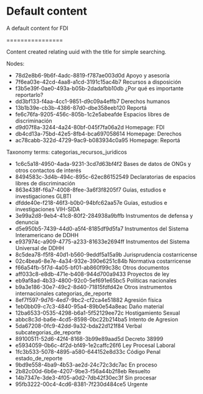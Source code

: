Default content
===============

A default content for FDI

================

Content created relating uuid with the title for simple searching.

Nodes:
- 78d2e8b6-9b6f-4adc-8819-f787ae003d0d Apoyo y asesoría
- 7f6ea03e-42cd-4aa8-a1cd-3191c15ac4b7 Recursos a disposición
- f3b5e39f-0ae0-493a-b05b-2dadafbb10db ¿Por qué es importante reportarlo?
- dd3bf133-f4aa-4cc1-9851-d9c09a4effb7 Derechos humanos
- 13b1b39e-cb3b-4386-87d0-dbe358eeb120 Reportá
- fe6c76fa-9205-456c-805b-1c2e5abeafde Espacios libres de discriminación
- d9d07f8a-3244-4a24-80bf-045f7fa06a2d Homepage: FDI
- db4cd13a-75bd-42e5-8fb4-bca697058614 Homepage: Derechos
- ac78cabb-322d-4729-9ac9-b083934c0a95 Homepage: Reportá

Taxonomy terms:
categorias_recursos_juridicos
- 1c6c5a18-4950-4ada-9231-3cd7d63bf4f2 Bases de datos de ONGs y otros contactos de interés
- 8494583c-3d4b-494c-895c-62ec86152549 Declaratorias de espacios libres de discriminación
- 863e438f-f6a7-4008-8fee-3a6f3f8205f7 Guías, estudios e investigaciones GLBTI
- dfdde40e-f218-46f3-b0b0-94bfc62aa57e Guías, estudios e investigaciones VIH-SIDA
- 3e99a2d8-9eb4-41c8-80f2-284938a9bffb Instrumentos de defensa y denuncia
- d5e950b5-7439-44d0-a5f4-8185df9d5fa7 Instrumentos del Sistema Interamericano de DDHH
- e937974c-a909-4775-a233-81633e2694ff Instrumentos del Sistema Universal de DDHH
- 8c5dea78-f5f8-40d1-b560-9eddf5a15a9b Jurisprudencia costarricense
- 02c4bea6-8e7e-4a34-932e-390e6251c84b Normativa costarricense
- f66a54fb-5f7d-4a05-bf01-ab860f99c38c Otros documentos
- aff033c8-e8db-471e-b408-944d700a9433 Proyectos de ley
- eb9af8ad-4b33-4800-92c0-5ef691e65bc5 Políticas nacionales
- b9a3e186-30e7-49c2-8d40-71815fdfd42e Otros instrumentos internacionales
categorias_de_reporte
- 8ef7f597-9d76-4ed7-9bc2-cf2ca4e51882 Agresión física
- 1eb0bb09-c7c3-4840-95a4-89b0e54a8eac Daño material
- 12ba6533-0535-4298-b6a1-5f52129ee72c Hostigamiento Sexual
- abbc8c3d-ba6e-4cd5-8598-0bc22b214ba5 Intento de Agresion
- 5da67208-0fc9-42dd-9a32-bda22d121f84 Verbal
subcategorias_de_reporte
- 89100511-52d6-42f4-8168-3b99e89aad5d Decreto 38999
- e5934059-0b6c-4f2d-bf49-1e2caffc26f6 Ley Procesal Laboral
- 1fc3b533-5078-4895-a580-644152e8d33c Código Penal
estado_de_reporte
- 9bd9e558-4ba9-4b53-ae2d-24c72c3dc7ac En proceso
- 2b82c00d-6b6e-4207-9be3-f56a44b2f8eb Resuelto
- 14b7347e-3de3-4f05-a0d2-7db42f30ec3f Sin procesar
- 95fb3222-00c4-4cd6-8381-7f230d484ce5 Urgente
